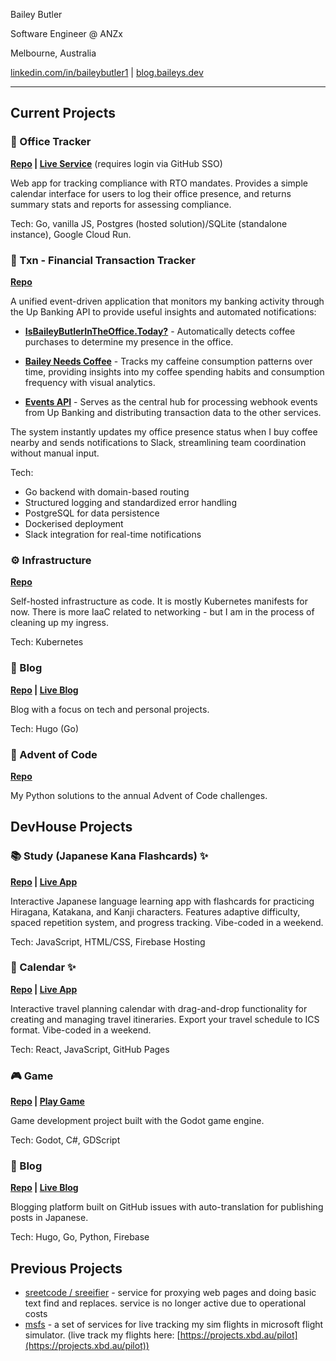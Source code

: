 Bailey Butler

Software Engineer @ ANZx

Melbourne, Australia

[linkedin.com/in/baileybutler1](https://linkedin.com/in/baileybutler1) |
[blog.baileys.dev](https://blog.baileys.dev)

---

## Current Projects 

### 🏢 Office Tracker

__[Repo](https://github.com/baely/officetracker) | [Live Service](https://iwasintheoffice.com)__ (requires login via GitHub SSO)

Web app for tracking compliance with RTO mandates. Provides a simple calendar
interface for users to log their office presence, and returns summary stats and
reports for assessing compliance.

Tech: Go, vanilla JS, Postgres (hosted solution)/SQLite (standalone instance), Google Cloud Run.

### 💸 Txn - Financial Transaction Tracker

__[Repo](https://github.com/baely/txn)__

A unified event-driven application that monitors my banking activity through the Up Banking API to provide useful insights and automated notifications:

- **[IsBaileyButlerInTheOffice.Today?](https://isbaileybutlerintheoffice.today)** - Automatically detects coffee purchases to determine my presence in the office.

- **[Bailey Needs Coffee](https://baileyneeds.coffee)** - Tracks my caffeine consumption patterns over time, providing insights into my coffee spending habits and consumption frequency with visual analytics.

- **[Events API](https://events.baileys.dev)** - Serves as the central hub for processing webhook events from Up Banking and distributing transaction data to the other services.

The system instantly updates my office presence status when I buy coffee nearby and sends notifications to Slack, streamlining team coordination without manual input.

Tech:
- Go backend with domain-based routing
- Structured logging and standardized error handling
- PostgreSQL for data persistence
- Dockerised deployment
- Slack integration for real-time notifications

### ⚙️ Infrastructure

__[Repo](https://github.com/baely/infra)__

Self-hosted infrastructure as code. It is mostly Kubernetes manifests for now.
There is more IaaC related to networking - but I am in the process of cleaning
up my ingress.

Tech: Kubernetes

### 📝 Blog

__[Repo](https://github.com/baely/blog) | [Live Blog](https://blog.baileys.dev)__

Blog with a focus on tech and personal projects.

Tech: Hugo (Go)

### 🧩 Advent of Code

__[Repo](https://github.com/baely/advent-of-code)__

My Python solutions to the annual Advent of Code challenges.

## DevHouse Projects

### 📚 Study (Japanese Kana Flashcards) ✨

__[Repo](https://github.com/devhou-se/study) | [Live App](https://study.devhou.se)__

Interactive Japanese language learning app with flashcards for practicing Hiragana, Katakana, and Kanji characters. Features adaptive difficulty, spaced repetition system, and progress tracking. Vibe-coded in a weekend.

Tech: JavaScript, HTML/CSS, Firebase Hosting

### 📅 Calendar ✨

__[Repo](https://github.com/devhou-se/calendar) | [Live App](https://calendar.devhou.se)__

Interactive travel planning calendar with drag-and-drop functionality for creating and managing travel itineraries. Export your travel schedule to ICS format. Vibe-coded in a weekend.

Tech: React, JavaScript, GitHub Pages

### 🎮 Game

__[Repo](https://github.com/devhou-se/game) | [Play Game](https://devhou.se)__

Game development project built with the Godot game engine.

Tech: Godot, C#, GDScript

### 📝 Blog

__[Repo](https://github.com/devhou-se/www-jp) | [Live Blog](https://devhou.se)__

Blogging platform built on GitHub issues with auto-translation for publishing posts in Japanese.

Tech: Hugo, Go, Python, Firebase

## Previous Projects

- [sreetcode / sreeifier](https://github.com/devhou-se/sreetcode) - service for proxying web pages and doing basic text find and replaces. service is no longer active due to operational costs
- [msfs](https://github.com/baely/go-msfs) - a set of services for live tracking my sim flights in microsoft flight simulator. (live track my flights here: [https://projects.xbd.au/pilot](https://projects.xbd.au/pilot))
